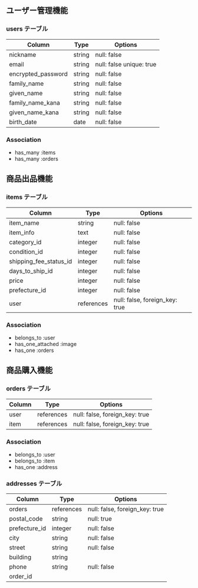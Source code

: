 ## ユーザー管理機能

### users テーブル

| Column          | Type    | Options     |
| --------------- | ------- | ----------- |
| nickname        | string  | null: false |
| email           | string  | null: false unique: true|
| encrypted_password | string  | null: false |
| family_name     | string  | null: false |
|  given_name     | string  | null: false |
| family_name_kana     | string  | null: false |
| given_name_kana   | string  | null: false |
| birth_date      | date  | null: false |

### Association

- has_many :items
- has_many :orders

## 商品出品機能

### items テーブル

| Column        | Type    | Options                        |
| ------------ | ------- | ------------------------------ |
| item_name    | string  | null: false                    |
| item_info    | text    | null: false                    |
| category_id  | integer | null: false                    |
| condition_id | integer | null: false                    |
| shipping_fee_status_id| integer | null: false                    |
| days_to_ship_id | integer | null: false                    |
| price        | integer | null: false                    |
| prefecture_id  | integer  | null: false                    |
| user         | references| null: false, foreign_key: true|

### Association

- belongs_to :user
- has_one_attached :image
- has_one :orders

## 商品購入機能

### orders テーブル

| Column      | Type     | Options                        |
| ------------| -------- | ------------------------------ |
| user     | references | null: false, foreign_key: true |
| item        | references | null: false, foreign_key: true |

### Association

- belongs_to :user
- belongs_to :item
- has_one :address

### addresses テーブル

| Column      | Type     | Options                        |
| ------------| -------- | ------------------------------ |
| orders      | references | null: false, foreign_key: true |
| postal_code | string   | null: true                    |
| prefecture_id  | integer  | null: false                    |
| city        | string   | null: false                    |
| street      | string   | null: false                    |
| building    | string   |                                |
| phone       | string   | null: false                    |
| order_id    |          |                                |